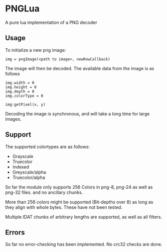 PNGLua
======

A pure lua implementation of a PNG decoder

Usage
-----

To initialize a new png image:

    img = pngImage(<path to image>, newRowCallback)
    
The image will then be decoded. The available data from the image is as follows
```
img.width = 0
img.height = 0
img.depth = 0
img.colorType = 0

img:getPixel(x, y)
```
Decoding the image is synchronous, and will take a long time for large images.

Support
-------

The supported colortypes are as follows:

-    Grayscale
-    Truecolor
-    Indexed
-    Greyscale/alpha
-    Truecolor/alpha

So far the module only supports 256 Colors in png-8, png-24 as well as png-32 files. and no ancillary chunks.

More than 256 colors might be supported (Bit-depths over 8) as long as they align with whole bytes. These have not been tested.

Multiple IDAT chunks of arbitrary lengths are supported, as well as all filters.

Errors
-------
So far no error-checking has been implemented. No crc32 checks are done.
